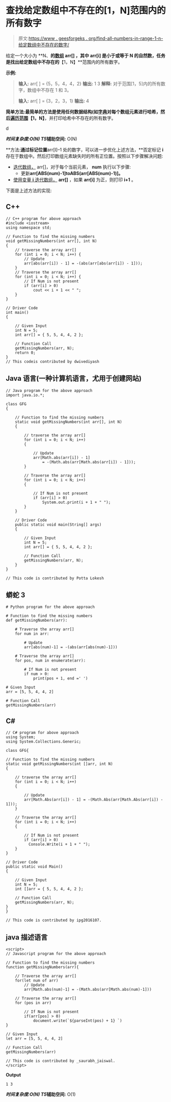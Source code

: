 # 查找给定数组中不存在的[1，N]范围内的所有数字

> 原文:[https://www . geesforgeks . org/find-all-numbers-in-range-1-n-给定数组中不存在的数字/](https://www.geeksforgeeks.org/find-all-numbers-in-range-1-n-that-are-not-present-in-given-array/)

给定一个大小为 **N、**的[数组](https://www.geeksforgeeks.org/arrays-in-c-cpp/) **arr[]** ，其中 **arr[i]** 是小于或等于 **N** 的自然数，任务是找出给定数组中不存在的**【1，N】**范围内的所有数字。

**示例:**

> **输入:** arr[ ] = {5，5，4，4，2}
> **输出:** 1 3
> **解释:**
> 对于范围[1，5]内的所有数字，数组中不存在 1 和 3。
> 
> **输入:** arr[ ] = {3，2，3，1}
> **输出:** 4

**简单方法:**最简单的方法是使用任何数据结构(如[字典](https://www.geeksforgeeks.org/python-dictionary/)对每个数组元素进行哈希，然后[遍历范围](https://www.geeksforgeeks.org/python-program-to-print-all-even-numbers-in-a-range/)**【1，N】**，并打印哈希中不存在的所有数字。

d

***时间复杂度:**O(N)*
T5**辅助空间:** O(N)

**方法:**通过标记位置**arr[I]–1 处的数字，可以进一步优化上述方法，**否定标记 **i** 存在于数组中。然后打印数组元素缺失时的所有正位置。按照以下步骤解决问题:

*   [迭代数组，](https://www.geeksforgeeks.org/iterate-over-a-list-in-python/) arr[]，对于每个当前元素， **num** 执行以下步骤:
    *   更新**arr[ABS(num)-1]**to**ABS(arr[ABS(num)-1)]。**
*   [使用变量 **i** 迭代数组，](https://www.geeksforgeeks.org/iterate-over-a-list-in-python/) **arr[]** ，如果 **arr[i]** 为正，则打印 **i+1** 。

下面是上述方法的实现:

## C++

```
// C++ program for above approach
#include <iostream>
using namespace std;

// Function to find the missing numbers
void getMissingNumbers(int arr[], int N)
{
    // traverse the array arr[]
    for (int i = 0; i < N; i++) {
        // Update
        arr[abs(arr[i]) - 1] = -(abs(arr[abs(arr[i]) - 1]));
    }
    // Traverse the array arr[]
    for (int i = 0; i < N; i++) {
        // If Num is not present
        if (arr[i] > 0)
            cout << i + 1 << " ";
    }
}

// Driver Code
int main()
{

    // Given Input
    int N = 5;
    int arr[] = { 5, 5, 4, 4, 2 };

    // Function Call
    getMissingNumbers(arr, N);
    return 0;
}
// This codeis contributed by dwivediyash
```

## Java 语言(一种计算机语言，尤用于创建网站)

```
// Java program for the above approach
import java.io.*;

class GFG
{

    // Function to find the missing numbers
    static void getMissingNumbers(int arr[], int N)
    {

        // traverse the array arr[]
        for (int i = 0; i < N; i++)
        {

            // Update
            arr[Math.abs(arr[i]) - 1]
                = -(Math.abs(arr[Math.abs(arr[i]) - 1]));
        }

        // Traverse the array arr[]
        for (int i = 0; i < N; i++)
        {

            // If Num is not present
            if (arr[i] > 0)
                System.out.print(i + 1 + " ");
        }
    }

    // Driver Code
    public static void main(String[] args)
    {

        // Given Input
        int N = 5;
        int arr[] = { 5, 5, 4, 4, 2 };

        // Function Call
        getMissingNumbers(arr, N);
    }
}

// This code is contributed by Potta Lokesh
```

## 蟒蛇 3

```
# Python program for the above approach

# Function to find the missing numbers
def getMissingNumbers(arr):

    # Traverse the array arr[]
    for num in arr:

        # Update
        arr[abs(num)-1] = -(abs(arr[abs(num)-1]))

    # Traverse the array arr[]
    for pos, num in enumerate(arr):

        # If Num is not present
        if num > 0:
            print(pos + 1, end =' ')

# Given Input
arr = [5, 5, 4, 4, 2]

# Function Call
getMissingNumbers(arr)
```

## C#

```
// C# program for above approach
using System;
using System.Collections.Generic;

class GFG{

// Function to find the missing numbers
static void getMissingNumbers(int []arr, int N)
{

    // traverse the array arr[]
    for (int i = 0; i < N; i++)
    {

        // Update
        arr[Math.Abs(arr[i]) - 1] = -(Math.Abs(arr[Math.Abs(arr[i]) - 1]));
    }

    // Traverse the array arr[]
    for (int i = 0; i < N; i++)
    {

        // If Num is not present
        if (arr[i] > 0)
          Console.Write(i + 1 + " ");
    }
}

// Driver Code
public static void Main()
{

    // Given Input
    int N = 5;
    int []arr = { 5, 5, 4, 4, 2 };

    // Function Call
    getMissingNumbers(arr, N);
}
}

// This code is contributed by ipg2016107.
```

## java 描述语言

```
<script>
// Javascript program for the above approach

// Function to find the missing numbers
function getMissingNumbers(arr){

    // Traverse the array arr[]
    for(let num of arr)
        // Update
        arr[Math.abs(num)-1] = -(Math.abs(arr[Math.abs(num)-1]))

    // Traverse the array arr[]
    for (pos in arr)

        // If Num is not present
        if(arr[pos] > 0)
            document.write(`${parseInt(pos) + 1} `)
}

// Given Input
let arr = [5, 5, 4, 4, 2]

// Function Call
getMissingNumbers(arr)

// This code is contributed by _saurabh_jaiswal.
</script>
```

**Output**

```
1 3 
```

***时间复杂度:**O(N)*
T5**辅助空间:** O(1)